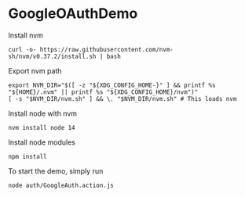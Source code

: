 # GoogleOAuthDemo

Install nvm
```
curl -o- https://raw.githubusercontent.com/nvm-sh/nvm/v0.37.2/install.sh | bash
```
Export nvm path
```
export NVM_DIR="$([ -z "${XDG_CONFIG_HOME-}" ] && printf %s "${HOME}/.nvm" || printf %s "${XDG_CONFIG_HOME}/nvm")"
[ -s "$NVM_DIR/nvm.sh" ] && \. "$NVM_DIR/nvm.sh" # This loads nvm
```
Install node with nvm
```
nvm install node 14
```
Install node modules
```
npm install
```

To start the demo, simply run
```
node auth/GoogleAuth.action.js
```
